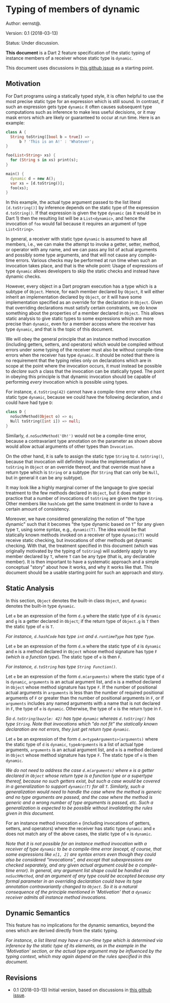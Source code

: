 # Typing of members of dynamic

Author: eernst@.

Version: 0.1 (2018-03-13)

Status: Under discussion.

**This document** is a Dart 2 feature specification of the static typing
of instance members of a receiver whose static type is `dynamic`.

This document uses discussions in 
[this github issue](https://github.com/dart-lang/sdk/issues/32414)
as a starting point.


## Motivation

For Dart programs using a statically typed style, it is often helpful to
use the most precise static type for an expression which is still sound.
In contrast, if such an expression gets type `dynamic` it often causes
subsequent type computations such as inference to make less useful
decisions, or it may mask errors which are likely or guaranteed to occur at
run time. Here is an example:

```dart
class A {
  String toString([bool b = true]) =>
      b ? 'This is an A!' : 'Whatever';
}

foo(List<String> xs) {
  for (String s in xs) print(s);
}

main() {
  dynamic d = new A();
  var xs = [d.toString()];
  foo(xs);
}
```

In this example, the actual type argument passed to the list literal
`[d.toString()]` by inference depends on the static type of the expression
`d.toString()`. If that expression is given the type `dynamic` (as it would
be in Dart 1) then the resulting list will be a `List<dynamic>`, and hence
the invocation of `foo` would fail because it requires an argument of type
`List<String>`.

In general, a receiver with static type `dynamic` is assumed to have all
members, i.e., we can make the attempt to invoke a getter, setter, method,
or operator with any name, and we can pass any list of actual arguments and
possibly some type arguments, and that will not cause any compile-time
errors. Various checks may be performed at run time when such an invocation
takes place, and that is the whole point: Usage of expressions of type
`dynamic` allows developers to skip the static checks and instead have
dynamic checks.

However, every object in a Dart program execution has a type which is a
subtype of `Object`. Hence, for each member declared by `Object`, it will
either inherit an implementation declared by `Object`, or it will have some
implementation specified as an override for the declaration in
`Object`. Given that overriding declarations must satisfy certain
constraints, we do know something about the properties of a member declared
in `Object`. This allows static analysis to give static types to some
expressions which are more precise than `dynamic`, even for a member access
where the receiver has type `dynamic`, and that is the topic of this
document.

We will obey the general principle that an instance method invocation
(including getters, setters, and operators) which would be compiled without
errors under some typing of the receiver must also be without compile-time
errors when the receiver has type `dynamic`. It should be noted that there
is no requirement that the typing relies only on declarations which are in
scope at the point where the invocation occurs, it must instead be possible
to _declare_ such a class that the invocation can be statically typed. The
point in obeying this principle is that dynamic invocation should be
capable of performing _every_ invocation which is possible using types.

For instance, `d.toString(42)` cannot have a compile-time error when `d`
has static type `dynamic`, because we could have the following declaration,
and `d` could have had type `D`:

```dart
class D {
  noSuchMethod(Object o) => o;
  Null toString([int i]) => null;
}
```

Similarly, `d.noSuchMethod('Oh!')` would not be a compile-time error,
because a contravariant type annotation on the parameter as shown above
would allow actual arguments of other types than `Invocation`.

On the other hand, it is safe to assign the static type `String` to
`d.toString()`, because that invocation will definitely invoke the
implementation of `toString` in `Object` or an override thereof, and that
override must have a return type which is `String` or a subtype (for
`String` that can only be `Null`, but in general it can be any subtype).

It may look like a highly marginal corner of the language to give special
treatment to the few methods declared in `Object`, but it does matter in
practice that a number of invocations of `toString` are given the type
`String`. Other members like `hashCode` get the same treatment in order to
have a certain amount of consistency.

Moreover, we have considered generalizing the notion of "the type dynamic"
such that it becomes "the type dynamic based on `T`" for any given type
`T`, using some syntax, e.g., `dynamic(T)`. The idea would be that
statically known methods invoked on a receiver of type `dynamic(T)` would
receive static checking, but invocations of other methods get dynamic
checking. With that, the treatment specified in this document (which was
originally motivated by the typing of `toString`) will suddenly apply to
any member declared by `T`, where `T` can be any type (that is, any
declarable member). It is then important to have a systematic approach and
a simple conceptual "story" about how it works, and why it works like
that. This document should be a usable starting point for such an approach
and story.


## Static Analysis

In this section, `Object` denotes the built-in class `Object`, and
`dynamic` denotes the built-in type `dynamic`.

Let `e` be an expression of the form `d.g` where the static type of `d` is
`dynamic` and `g` is a getter declared in `Object`; if the return type of
`Object.g` is `T` then the static type of `e` is `T`.

*For instance, `d.hashCode` has type `int` and `d.runtimeType` has type
`Type`.*

Let `e` be an expression of the form `d.m` where the static type of `d` is
`dynamic` and `m` is a method declared in `Object` whose method signature
has type `F` (*which is a function type*). The static type of `e` is then
`F`.

*For instance, `d.toString` has type `String Function()`.*

Let `e` be an expression of the form `d.m(arguments)` where the static type
of `d` is `dynamic`, `arguments` is an actual argument list, and `m` is a
method declared in `Object` whose method signature has type `F`. If the
number of positional actual arguments in `arguments` is less than the
number of required positional arguments of `F` or greater than the number
of positional arguments in `F`, or if `arguments` includes any named
arguments with a name that is not declared in `F`, the type of `e` is
`dynamic`. Otherwise, the type of `e` is the return type in `F`.

*So `d.toString(bazzle: 42)` has type `dynamic` whereas `d.toString()` has
type `String`. Note that invocations which "do not fit" the statically
known declaration are not errors, they just get return type `dynamic`.*

Let `e` be an expression of the form `d.m<typeArguments>(arguments)` where
the static type of `d` is `dynamic`, `typeArguments` is a list of actual
type arguments, `arguments` is an actual argument list, and `m` is a
method declared in `Object` whose method signature has type `F`. The
static type of `e` is then `dynamic`.

*We do not need to address the case `d.m(arguments)` where `m` is a getter
declared in `Object` whose return type is a function type or a supertype
thereof, because no such getters exist, but such a case would be covered in
a generalization to support `dynamic(T)` for all `T`. Similarly, such a
generalization would need to handle the case where the method is generic
and no type arguments are passed, and the case where the method is
generic and a wrong number of type arguments is passed, etc. Such a
generalization is expected to be possible without invalidating the rules
given in this document.*

For an instance method invocation `e` (including invocations of getters,
setters, and operators) where the receiver has static type `dynamic` and
`e` does not match any of the above cases, the static type of `e` is
`dynamic`.

*Note that it is not possible for an instance method invocation with a
receiver of type `dynamic` to be a compile-time error (except, of course,
that some expressions like `x[1, 2]` are syntax errors even though they
could also be considered "invocations", and except that subexpressions are
checked separately, and any given actual argument could be a compile-time
error). In general, any argument list shape could be handled via
`noSuchMethod`, and an argument of any type could be accepted because any
formal parameter in an overriding declaration could have its type
annotation contravariantly changed to `Object`. So it is a natural
consequence of the principle mentioned in 'Motivation' that a `dynamic`
receiver admits all instance method invocations.*


## Dynamic Semantics

This feature has no implications for the dynamic semantics, beyond the ones
which are derived directly from the static typing.

*For instance, a list literal may have a run-time type which is determined
via inference by the static type of its elements, as in the example in the
'Motivation' section, or the actual type argument may be influenced by the
typing context, which may again depend on the rules specified in this
document.*


## Revisions

- 0.1 (2018-03-13) Initial version, based on discussions in
[this github issue](https://github.com/dart-lang/sdk/issues/32414).
